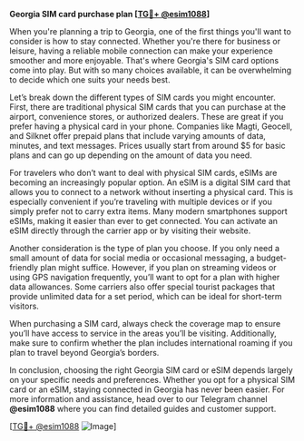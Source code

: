 **Georgia SIM card purchase plan [[TG💪+ @esim1088](https://t.me/s/esim1088)]**

When you're planning a trip to Georgia, one of the first things you'll want to consider is how to stay connected. Whether you're there for business or leisure, having a reliable mobile connection can make your experience smoother and more enjoyable. That's where Georgia's SIM card options come into play. But with so many choices available, it can be overwhelming to decide which one suits your needs best.

Let’s break down the different types of SIM cards you might encounter. First, there are traditional physical SIM cards that you can purchase at the airport, convenience stores, or authorized dealers. These are great if you prefer having a physical card in your phone. Companies like Magti, Geocell, and Silknet offer prepaid plans that include varying amounts of data, minutes, and text messages. Prices usually start from around $5 for basic plans and can go up depending on the amount of data you need.

For travelers who don’t want to deal with physical SIM cards, eSIMs are becoming an increasingly popular option. An eSIM is a digital SIM card that allows you to connect to a network without inserting a physical card. This is especially convenient if you’re traveling with multiple devices or if you simply prefer not to carry extra items. Many modern smartphones support eSIMs, making it easier than ever to get connected. You can activate an eSIM directly through the carrier app or by visiting their website.

Another consideration is the type of plan you choose. If you only need a small amount of data for social media or occasional messaging, a budget-friendly plan might suffice. However, if you plan on streaming videos or using GPS navigation frequently, you’ll want to opt for a plan with higher data allowances. Some carriers also offer special tourist packages that provide unlimited data for a set period, which can be ideal for short-term visitors.

When purchasing a SIM card, always check the coverage map to ensure you’ll have access to service in the areas you’ll be visiting. Additionally, make sure to confirm whether the plan includes international roaming if you plan to travel beyond Georgia’s borders.

In conclusion, choosing the right Georgia SIM card or eSIM depends largely on your specific needs and preferences. Whether you opt for a physical SIM card or an eSIM, staying connected in Georgia has never been easier. For more information and assistance, head over to our Telegram channel **@esim1088** where you can find detailed guides and customer support.

[[TG💪+ @esim1088](https://t.me/s/esim1088) ![Image](https://i.postimg.cc/Y0z9fWf4/image.png)]